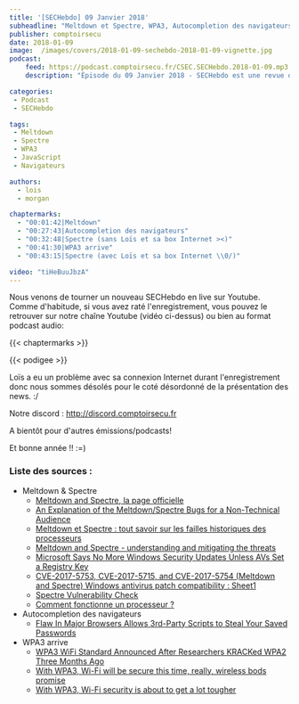 ```yaml
---
title: '[SECHebdo] 09 Janvier 2018'
subheadline: "Meltdown et Spectre, WPA3, Autocompletion des navigateurs, etc."
publisher: comptoirsecu
date: 2018-01-09
image:  /images/covers/2018-01-09-sechebdo-2018-01-09-vignette.jpg
podcast:
    feed: https://podcast.comptoirsecu.fr/CSEC.SECHebdo.2018-01-09.mp3
    description: "Épisode du 09 Janvier 2018 - SECHebdo est une revue de l'actualité cybersécurité réalisé en live sur Youtube, généralement le mardi soir."

categories:
 - Podcast
 - SECHebdo

tags:
 - Meltdown
 - Spectre
 - WPA3
 - JavaScript
 - Navigateurs

authors:
  - lois
  - morgan

chaptermarks:
  - "00:01:42|Meltdown"
  - "00:27:43|Autocompletion des navigateurs"
  - "00:32:48|Spectre (sans Loïs et sa box Internet ><)"
  - "00:41:30|WPA3 arrive"
  - "00:43:15|Spectre (avec Loïs et sa box Internet \\0/)"

video: "tiHeBuuJbzA"
---
```


Nous venons de tourner un nouveau SECHebdo en live sur Youtube. Comme d'habitude, si vous avez raté l'enregistrement, vous pouvez le retrouver sur notre chaîne Youtube (vidéo ci-dessus) ou bien au format podcast audio:

{{< chaptermarks >}}

{{< podigee >}}

Loïs a eu un problème avec sa connexion Internet durant l'enregistrement donc nous sommes désolés pour le coté désordonné de la présentation des news. :/

Notre discord : <http://discord.comptoirsecu.fr>

A bientôt pour d'autres émissions/podcasts!

Et bonne année !! :=)

### Liste des sources :

* Meltdown & Spectre
    * [Meltdown and Spectre, la page officielle](https://meltdownattack.com/)
    * [An Explanation of the Meltdown/Spectre Bugs for a Non-Technical Audience](https://blog.cloudflare.com/meltdown-spectre-non-technical/)
    * [Meltdown et Spectre : tout savoir sur les failles historiques des processeurs](https://www.macg.co/materiel/2018/01/meltdown-et-spectre-tout-savoir-sur-les-failles-historiques-des-processeurs-100954)
    * [Meltdown and Spectre - understanding and mitigating the threats](https://www.renditioninfosec.com/files/Rendition_Infosec_Meltdown_and_Spectre.pdf)
    * [Microsoft Says No More Windows Security Updates Unless AVs Set a Registry Key](https://www.bleepingcomputer.com/news/microsoft/microsoft-says-no-more-windows-security-updates-unless-avs-set-a-registry-key/)
    * [CVE-2017-5753, CVE-2017-5715, and CVE-2017-5754 (Meltdown and Spectre) Windows antivirus patch compatibility : Sheet1](https://docs.google.com/spreadsheets/d/184wcDt9I9TUNFFbsAVLpzAtckQxYiuirADzf3cL42FQ/htmlview?usp=sharing&sle=true)
    * [Spectre Vulnerability Check](http://xlab.tencent.com/special/spectre/spectre_check.html)
    * [Comment fonctionne un processeur ?](https://www.overclockingmadeinfrance.com/comment-fonctionne-un-processeur/)
* Autocompletion des navigateurs
    * [Flaw In Major Browsers Allows 3rd-Party Scripts to Steal Your Saved Passwords](https://amp.thehackernews.com/thn/2018/01/browser-password-managers.html)
* WPA3 arrive
    * [WPA3 WiFi Standard Announced After Researchers KRACKed WPA2 Three Months Ago](https://www.bleepingcomputer.com/news/hardware/wpa3-wifi-standard-announced-after-researchers-kracked-wpa2-three-months-ago/)
    * [With WPA3, Wi-Fi will be secure this time, really, wireless bods promise](https://www.theregister.co.uk/2018/01/09/wi_fi_wpa3/)
    * [With WPA3, Wi-Fi security is about to get a lot tougher](http://www.zdnet.com/article/wpa3-wireless-standard-tougher-wifi-security-revealed/)
